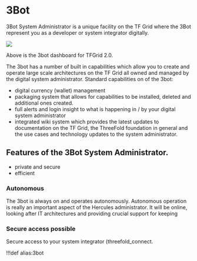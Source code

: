 # 3Bot

3Bot System Administrator is a unique facility on the TF Grid where the 3Bot represent you as a developer or system integrator digitally. 


![](img/3bot_dashboard.png)

Above is the 3bot dashboard for TFGrid 2.0.


The 3bot has a number of built in capabilities which allow you to create and operate large scale architectures on the TF Grid all owned and managed by the digital system administrator.  Standard capabilities on of the 3bot:

- digital currency (wallet) management
- packaging system that allows for capabilities to be installed, deleted and additional ones created.
- full alerts and login insight to what is happening in / by your digital system administrator
- integrated wiki system which provides the latest updates to documentation on the TF Grid, the ThreeFold foundation in general and the use cases and technology updates to the system administrator.


## Features of the 3Bot System Administrator.

- private and secure
- efficient

### Autonomous

The 3bot is always on and operates autonomously.  Autonomous operation is really an important aspect of the Hercules administrator.  It will be online, looking after IT architectures and providing crucial support for keeping 

### Secure access possible 

 Secure access to your system integrator (threefold_connect. 
 
!!!def alias:3bot

